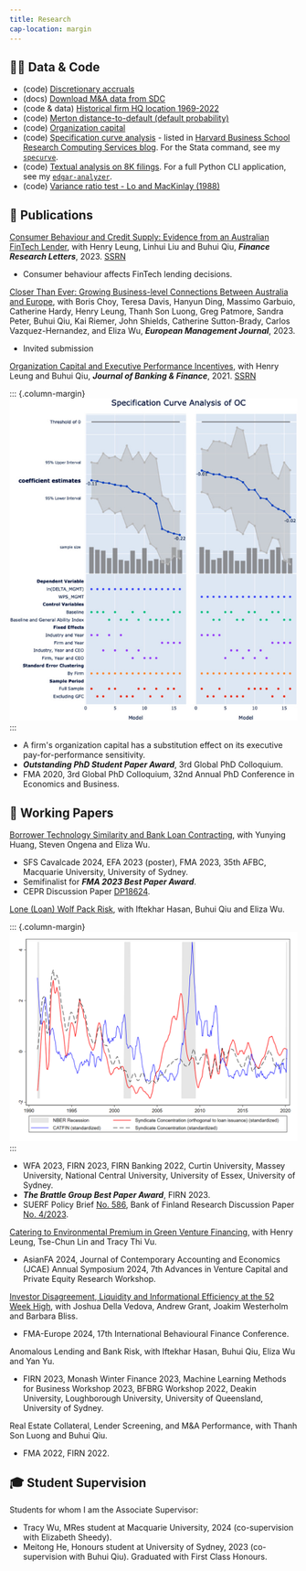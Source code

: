 ```yaml
---
title: Research
cap-location: margin
---
```


## 👨‍💻 Data & Code

- (code) [Discretionary accruals](/posts/compute-jackknife-coefficient-estimates-in-sas)
- (docs) [Download M&A data from SDC](/posts/merger_acquisition_deals_from_sdc_platinum)
- (code & data) [Historical firm HQ location 1969-2022](/posts/firm-historical-headquarter-state-from-10k)
- (code) [Merton distance-to-default (default probability)](/posts/merton-dd)
- (code) [Organization capital](/posts/estimate-organization-capital)
- (code) [Specification curve analysis](/posts/specification-curve-analysis) - listed in [Harvard Business School Research Computing Services blog](https://hbs-rcs.github.io/post/specification-curve-analysis/). For the Stata command, see my [`specurve`](https://github.com/mgao6767/specurve).
- (code) [Textual analysis on 8K filings](/posts/textual-analysis-on-sec-filings). For a full Python CLI application, see my [`edgar-analyzer`](https://github.com/mgao6767/edgar-analyzer).
- (code) [Variance ratio test - Lo and MacKinlay (1988)](/posts/lomackinlay1988)

## 📄 Publications

[Consumer Behaviour and Credit Supply: Evidence from an Australian FinTech Lender](https://doi.org/10.1016/j.frl.2023.104205), with Henry Leung, Linhui Liu and Buhui Qiu, ___Finance Research Letters___, 2023. [SSRN](https://papers.ssrn.com/sol3/papers.cfm?abstract_id=4505420)

- Consumer behaviour affects FinTech lending decisions.


[Closer Than Ever: Growing Business-level Connections Between Australia and Europe](https://doi.org/10.1016/j.emj.2023.03.001), with Boris Choy, Teresa Davis, Hanyun Ding, Massimo Garbuio, Catherine Hardy, Henry Leung, Thanh Son Luong, Greg Patmore, Sandra Peter, Buhui Qiu, Kai Riemer, John Shields, Catherine Sutton-Brady, Carlos Vazquez-Hernandez, and Eliza Wu, ___European Management Journal___, 2023.

- Invited submission


[Organization Capital and Executive Performance Incentives](https://doi.org/10.1016/j.jbankfin.2020.106017), with Henry Leung and Buhui Qiu, ___Journal of Banking & Finance___, 2021. [SSRN](https://papers.ssrn.com/sol3/papers.cfm?abstract_id=3734710)

::: {.column-margin}
![Specification Curve - Organization Capital and Executive PFPS](/images/specification-curve-of-oc.jpg)
:::

- A firm's organization capital has a substitution effect on its executive pay-for-performance sensitivity.
- ___Outstanding PhD Student Paper Award___, 3rd Global PhD Colloquium.
- FMA 2020, 3rd Global PhD Colloquium, 32nd Annual PhD Conference in Economics and Business.


## 📝 Working Papers

[Borrower Technology Similarity and Bank Loan Contracting](https://papers.ssrn.com/sol3/papers.cfm?abstract_id=4579677), with Yunying Huang, Steven Ongena and Eliza Wu.

- SFS Cavalcade 2024, EFA 2023 (poster), FMA 2023, 35th AFBC, Macquarie University, University of Sydney.
- Semifinalist for ___FMA 2023 Best Paper Award___.
- CEPR Discussion Paper [DP18624](https://cepr.org/publications/dp18624).

[Lone (Loan) Wolf Pack Risk](https://papers.ssrn.com/sol3/papers.cfm?abstract_id=4331418), with Iftekhar Hasan, Buhui Qiu and Eliza Wu.

::: {.column-margin}
![Aggregate Syndicate Concentration](/images/timeseries_aggregate_sc.png)
:::

- WFA 2023, FIRN 2023, FIRN Banking 2022, Curtin University, Massey University, National Central University, University of Essex, University of Sydney.
- ___The Brattle Group Best Paper Award___, FIRN 2023.
- SUERF Policy Brief [No. 586](https://www.suerf.org/publications/suerf-policy-notes-and-briefs/the-big-problem-of-small-syndicates/), Bank of Finland Research Discussion Paper [No. 4/2023](https://ssrn.com/abstract=4391791).

[Catering to Environmental Premium in Green Venture Financing](https://papers.ssrn.com/sol3/papers.cfm?abstract_id=4522222), with Henry Leung, Tse-Chun Lin and Tracy Thi Vu.

- AsianFA 2024, Journal of Contemporary Accounting and Economics (JCAE) Annual Symposium 2024, 7th Advances in Venture Capital and Private Equity Research Workshop.

[Investor Disagreement, Liquidity and Informational Efficiency at the 52 Week High](https://papers.ssrn.com/sol3/papers.cfm?abstract_id=3925756), with Joshua Della Vedova, Andrew Grant, Joakim Westerholm and Barbara Bliss.

- FMA-Europe 2024, 17th International Behavioural Finance Conference.

Anomalous Lending and Bank Risk, with Iftekhar Hasan, Buhui Qiu, Eliza Wu and Yan Yu.

- FIRN 2023, Monash Winter Finance 2023, Machine Learning Methods for Business Workshop 2023,  BFBRG Workshop 2022, Deakin University, Loughborough University, University of Queensland, University of Sydney.

Real Estate Collateral, Lender Screening, and M&A Performance, with Thanh Son Luong and Buhui Qiu.

- FMA 2022, FIRN 2022.

## ‍🎓 Student Supervision

Students for whom I am the Associate Supervisor:

- Tracy Wu, MRes student at Macquarie University, 2024 (co-supervision with Elizabeth Sheedy).
- Meitong He, Honours student at University of Sydney, 2023 (co-supervision with Buhui Qiu). Graduated with First Class Honours.
